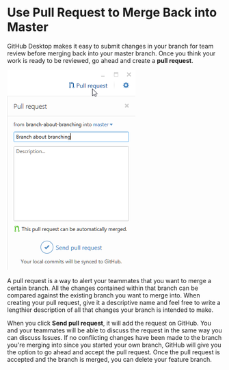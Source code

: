 # Use Pull Request to Merge Back into Master

GitHub Desktop makes it easy to submit changes in your branch for team review before merging back into your master branch. Once you think your work is ready to be reviewed, go ahead and create a **pull request**.

![Pull Request](images/pull-request.png)

A pull request is a way to alert your teammates that you want to merge a certain branch. All the changes contained within that branch can be compared against the existing branch you want to merge into. When creating your pull request, give it a descriptive name and feel free to write a lengthier description of all that changes your branch is intended to make.

When you click **Send pull request**, it will add the request on GitHub. You and your teammates will be able to discuss the request in the same way you can discuss Issues. If no conflicting changes have been made to the branch you're merging into since you started your own branch, GitHub will give you the option to go ahead and accept the pull request. Once the pull request is accepted and the branch is merged, you can delete your feature branch.
